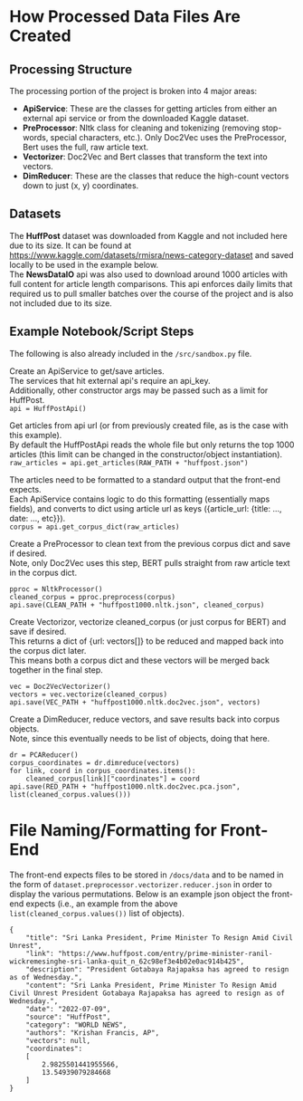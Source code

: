 # How Processed Data Files Are Created

## Processing Structure
The processing portion of the project is broken into 4 major areas:
- __ApiService__:  These are the classes for getting articles from either an external api service or from the downloaded Kaggle dataset.
- __PreProcessor__:  Nltk class for cleaning and tokenizing (removing stop-words, special characters, etc.). Only Doc2Vec uses the PreProcessor, Bert uses the full, raw article text.
- __Vectorizer__:  Doc2Vec and Bert classes that transform the text into vectors.
- __DimReducer__:  These are the classes that reduce the high-count vectors down to just (x, y) coordinates.  

## Datasets
The __HuffPost__ dataset was downloaded from Kaggle and not included here due to its size. It can be found at https://www.kaggle.com/datasets/rmisra/news-category-dataset and saved locally to be used in the example below.  
The __NewsDataIO__ api was also used to download around 1000 articles with full content for article length comparisons.  This api enforces daily limits that required us to pull smaller batches over the course of the project and is also not included due to its size.

## Example Notebook/Script Steps
The following is also already included in the `/src/sandbox.py` file.

Create an ApiService to get/save articles.  
The services that hit external api's require an api_key.  
Additionally, other constructor args may be passed such as a limit for HuffPost.  
`api = HuffPostApi()`

Get articles from api url (or from previously created file, as is the case with this example).  
By default the HuffPostApi reads the whole file but only returns the top 1000 articles (this limit can be changed in the constructor/object instantiation).  
`raw_articles = api.get_articles(RAW_PATH + "huffpost.json")`

The articles need to be formatted to a standard output that the front-end expects.  
Each ApiService contains logic to do this formatting (essentially maps fields), and converts to dict using article url as keys ({article_url: {title: ..., date: ..., etc}}).  
`corpus = api.get_corpus_dict(raw_articles)`

Create a PreProcessor to clean text from the previous corpus dict and save if desired.  
Note, only Doc2Vec uses this step, BERT pulls straight from raw article text in the corpus dict.  
```
pproc = NltkProcessor()
cleaned_corpus = pproc.preprocess(corpus)
api.save(CLEAN_PATH + "huffpost1000.nltk.json", cleaned_corpus)
```

Create Vectorizor, vectorize cleaned_corpus (or just corpus for BERT) and save if desired.  
This returns a dict of {url: vectors[]} to be reduced and mapped back into the corpus dict later.  
This means both a corpus dict and these vectors will be merged back together in the final step.  
```
vec = Doc2VecVectorizer()
vectors = vec.vectorize(cleaned_corpus)
api.save(VEC_PATH + "huffpost1000.nltk.doc2vec.json", vectors)
```

Create a DimReducer, reduce vectors, and save results back into corpus objects.  
Note, since this eventually needs to be list of objects, doing that here.  
```
dr = PCAReducer()
corpus_coordinates = dr.dimreduce(vectors)
for link, coord in corpus_coordinates.items():
    cleaned_corpus[link]["coordinates"] = coord
api.save(RED_PATH + "huffpost1000.nltk.doc2vec.pca.json", list(cleaned_corpus.values()))
```

# File Naming/Formatting for Front-End
The front-end expects files to be stored in `/docs/data` and to be named in the form of `dataset.preprocessor.vectorizer.reducer.json` in order to display the various permutations.
Below is an example json object the front-end expects (i.e., an example from the above `list(cleaned_corpus.values())` list of objects).

```
{
    "title": "Sri Lanka President, Prime Minister To Resign Amid Civil Unrest",
    "link": "https://www.huffpost.com/entry/prime-minister-ranil-wickremesinghe-sri-lanka-quit_n_62c98ef3e4b02e0ac914b425",
    "description": "President Gotabaya Rajapaksa has agreed to resign as of Wednesday.",
    "content": "Sri Lanka President, Prime Minister To Resign Amid Civil Unrest President Gotabaya Rajapaksa has agreed to resign as of Wednesday.",
    "date": "2022-07-09",
    "source": "HuffPost",
    "category": "WORLD NEWS",
    "authors": "Krishan Francis, AP",
    "vectors": null,
    "coordinates":
    [
        2.9825501441955566,
        13.54939079284668
    ]
}
```